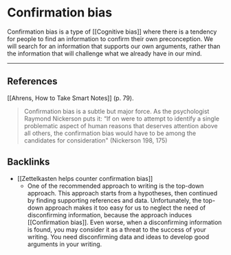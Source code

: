 # Confirmation bias
Confirmation bias is a type of [[Cognitive bias]] where there is a tendency for people to find an information to confirm their own preconception. We will search for an information that supports our own arguments, rather than the information that will challenge what we already have in our mind.

- - -
## References
[[Ahrens, How to Take Smart Notes]] (p. 79).
> Confirmation bias is a subtle but major force. As the psychologist Raymond Nickerson puts it: “If on were to attempt to identify a single problematic aspect of human reasons that deserves attention above all others, the confirmation bias would have to be among the candidates for consideration" (Nickerson 198, 175)

## Backlinks
* [[Zettelkasten helps counter confirmation bias]]
	* One of the recommended approach to writing is the top-down approach. This approach starts from a hypotheses, then continued by finding supporting references and data. Unfortunately, the top-down approach makes it too easy for us to neglect the need of disconfirming information, because the approach induces [[Confirmation bias]]. Even worse, when a disconfirming information is found, you may consider it as a threat to the success of your writing. You need disconfirming data and ideas to develop good arguments in your writing.

<!-- #evergreen #cognitive/bias -->

<!-- {BearID:A3392294-967B-4F73-B6F5-CFB6BEDF900B-3039-00001381E4A00D2A} -->
